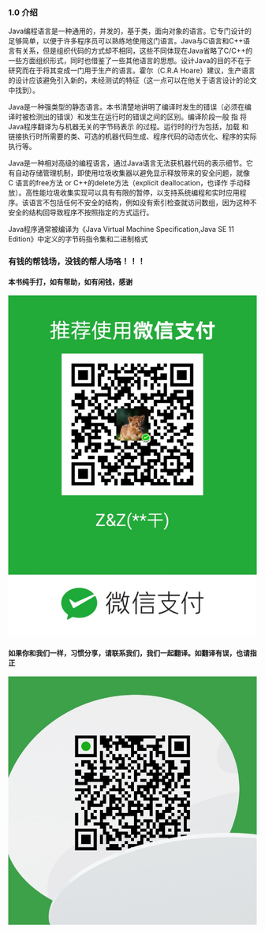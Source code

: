### 1.0 介绍
Java编程语言是一种通用的，并发的，基于类，面向对象的语言。它专门设计的足够简单，以便于许多程序员可以熟练地使用这门语言。Java与C语言和C++语言有关系，但是组织代码的方式却不相同，这些不同体现在Java省略了C/C++的一些方面组织形式，同时也借鉴了一些其他语言的思想。设计Java的目的不在于研究而在于将其变成一门用于生产的语言。霍尔（C.R.A Hoare）建议，生产语言的设计应该避免引入新的，未经测试的特征（这一点可以在他关于语言设计的论文中找到）。  

Java是一种强类型的静态语言。本书清楚地讲明了编译时发生的错误（必须在编译时被检测出的错误）和发生在运行时的错误之间的区别。编译阶段一般 指 将Java程序翻译为与机器无关的字节码表示 的过程。运行时的行为包括，加载 和 链接执行时所需要的类、可选的机器代码生成、程序代码的动态优化、程序的实际执行等。  

Java是一种相对高级的编程语言，通过Java语言无法获机器代码的表示细节。它有自动存储管理机制，即使用垃圾收集器以避免显示释放带来的安全问题，就像 C 语言的free方法 or C++的delete方法（explicit deallocation，也译作 手动释放）。高性能垃圾收集实现可以具有有限的暂停，以支持系统编程和实时应用程序。该语言不包括任何不安全的结构，例如没有索引检查就访问数组，因为这种不安全的结构回导致程序不按照指定的方式运行。  

Java程序通常被编译为《Java Virtual Machine Specification,Java SE 11 Edition》中定义的字节码指令集和二进制格式


### 有钱的帮钱场，没钱的帮人场咯！！！

#### 本书纯手打，如有帮助，如有闲钱，感谢
![](https://github.com/Wowgreat/TheJavaLanguageSpecificationChinese/blob/master/wx.jpg)

#### 如果你和我们一样，习惯分享，请联系我们，我们一起翻译。如翻译有误，也请指正
![](https://github.com/Wowgreat/TheJavaLanguageSpecificationChinese/blob/master/wx2.jpg)
